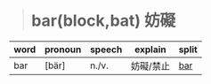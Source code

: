 > # bar(block,bat) 妨礙

| word | pronoun | speech | explain   | split |
| :--- | ------- | ------ | --------- | ----- |
| bar  | [bär]   | n./v.  | 妨礙/禁止 | [bar] |


[bar]:<bar.md>